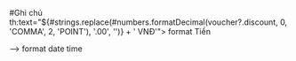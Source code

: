 #Ghi chú 
th:text="${#strings.replace(#numbers.formatDecimal(voucher?.discount, 0, 'COMMA', 2, 'POINT'), '.00', '')} + ' VNĐ'">
format Tiền 
<td th:text="${#temporals.format(voucher?.start_time, 'dd-MM-yyyy HH:mm')}"></td>
--> format date time

